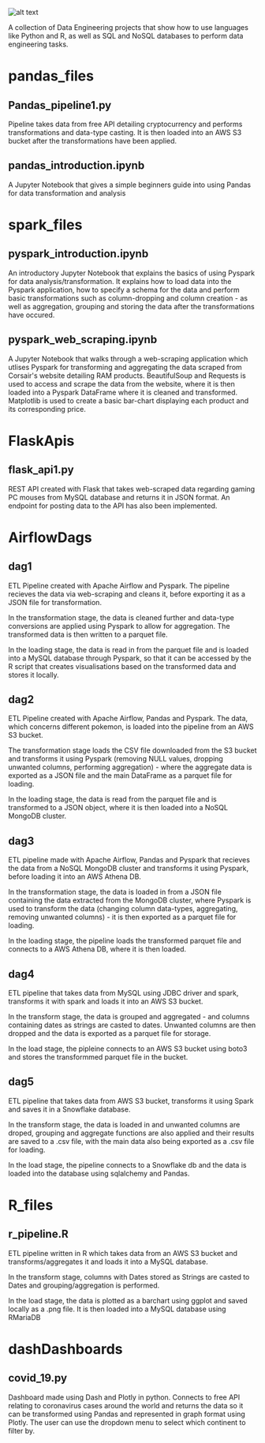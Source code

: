 ![alt text](https://tdwi.org/articles/2020/03/23/-/media/TDWI/TDWI/BITW/AI17.jpg)

A collection of Data Engineering projects that show how to use languages like Python and R, as well as SQL and NoSQL databases to perform data engineering tasks.

<h1>pandas_files</h1>
<h2>Pandas_pipeline1.py</h2>
Pipeline takes data from free API detailing cryptocurrency
and performs transformations and data-type casting. It is then
loaded into an AWS S3 bucket after the transformations have been applied.
<h2>pandas_introduction.ipynb</h2>
A Jupyter Notebook that gives a simple beginners guide into using Pandas for data
transformation and analysis

<h1>spark_files</h1>
<h2>pyspark_introduction.ipynb</h2>
An introductory Jupyter Notebook that explains the basics of using Pyspark for data
analysis/transformation. It explains how to load data into the Pyspark application,
how to specify a schema for the data and perform basic transformations such as column-dropping
and column creation - as well as aggregation, grouping and storing the data after the transformations
have occured.

<h2>pyspark_web_scraping.ipynb</h2>
A Jupyter Notebook that walks through a web-scraping application which utlises Pyspark for transforming 
and aggregating the data scraped from Corsair's website detailing RAM products. BeautifulSoup and Requests
is used to access and scrape the data from the website, where it is then loaded into a Pyspark DataFrame where
it is cleaned and transformed. Matplotlib is used to create a basic bar-chart displaying each product and its
corresponding price.

<h1>FlaskApis</h1>
<h2>flask_api1.py</h2>
REST API created with Flask that takes web-scraped data regarding gaming PC mouses 
from MySQL database and returns it in JSON format. An endpoint for posting data 
to the API has also been implemented.

<h1>AirflowDags</h1>
<h2>dag1</h2>
ETL Pipeline created with Apache Airflow and Pyspark. The pipeline recieves the data
via web-scraping and cleans it, before exporting it as a JSON file for transformation.

In the transformation stage, the data is cleaned further and data-type conversions are 
applied using Pyspark to allow for aggregation. The transformed data is then written to a parquet file.

In the loading stage, the data is read in from the parquet file and is loaded into a MySQL database through
Pyspark, so that it can be accessed by the R script that creates visualisations based on the transformed data
and stores it locally.

<h2>dag2</h2>
ETL Pipeline created with Apache Airflow, Pandas and Pyspark. The data, which concerns different
pokemon, is loaded into the pipeline from an AWS S3 bucket.

The transformation stage loads the CSV file downloaded from the S3 bucket and transforms it using Pyspark
(removing NULL values, dropping unwanted columns, performing aggregation) - where the aggregate data is exported
as a JSON file and the main DataFrame as a parquet file for loading.

In the loading stage, the data is read from the parquet file and is transformed to a JSON object, where it is
then loaded into a NoSQL MongoDB cluster.

<h2>dag3</h2>
ETL pipeline made with Apache Airflow, Pandas and Pyspark that recieves the data from a NoSQL MongoDB cluster
and transforms it using Pyspark, before loading it into an AWS Athena DB.

In the transformation stage, the data is loaded in from a JSON file containing the data extracted from the MongoDB
cluster, where Pyspark is used to transform the data (changing column data-types, aggregating, removing unwanted
columns) - it is then exported as a parquet file for loading.

In the loading stage, the pipeline loads the transformed parquet file and connects to a AWS Athena DB,
where it is then loaded.

<h2>dag4</h2>
ETL pipeline that takes data from MySQL using JDBC driver and spark, transforms it with spark and loads it into
an AWS S3 bucket.

In the transform stage, the data is grouped and aggregated - and columns containing dates as strings are casted
to dates. Unwanted columns are then dropped and the data is exported as a parquet file for storage.

In the load stage, the pipleine connects to an AWS S3 bucket using boto3 and stores the transformmed parquet
file in the bucket.

<h2>dag5</h2>
ETL pipeline that takes data from AWS S3 bucket, transforms it using Spark and saves it in a Snowflake database.

In the transform stage, the data is loaded in and unwanted columns are droped, grouping and aggregate functions
are also applied and their results are saved to a .csv file, with the main data also being exported as a .csv file
for loading.

In the load stage, the pipeline connects to a Snowflake db and the data is loaded into the database using sqlalchemy and Pandas.

<h1>R_files</h1>
<h2>r_pipeline.R</h2>
ETL pipeline written in R which takes data from an AWS S3 bucket and transforms/aggregates it and 
loads it into a MySQL database.

In the transform stage, columns with Dates stored as Strings are casted to Dates and grouping/aggregation
is performed.

In the load stage, the data is plotted as a barchart using ggplot and saved locally as a .png file. It is 
then loaded into a MySQL database using RMariaDB

<h1>dashDashboards</h1>
<h2>covid_19.py</h2>
Dashboard made using Dash and Plotly in python. Connects to free API relating to coronavirus cases around the world
and returns the data so it can be transformed using Pandas and represented in graph format using Plotly. The user can use
the dropdown menu to select which continent to filter by.























